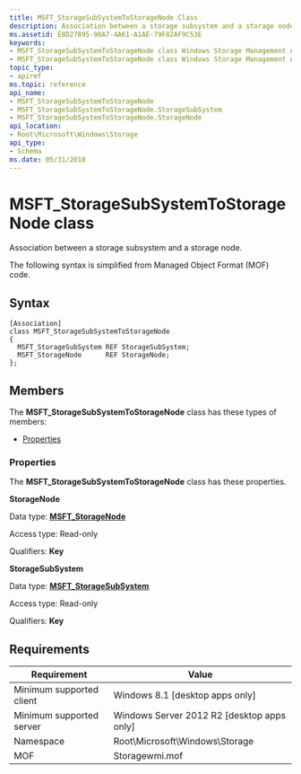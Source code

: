 ```yaml
---
title: MSFT_StorageSubSystemToStorageNode Class
description: Association between a storage subsystem and a storage node.
ms.assetid: E8D27895-90A7-4A61-A1AE-79F82AF9C53E
keywords:
- MSFT_StorageSubSystemToStorageNode class Windows Storage Management API
- MSFT_StorageSubSystemToStorageNode class Windows Storage Management API , described
topic_type:
- apiref
ms.topic: reference
api_name:
- MSFT_StorageSubSystemToStorageNode
- MSFT_StorageSubSystemToStorageNode.StorageSubSystem
- MSFT_StorageSubSystemToStorageNode.StorageNode
api_location:
- Root\Microsoft\Windows\Storage
api_type:
- Schema
ms.date: 05/31/2018
---
```


# MSFT\_StorageSubSystemToStorageNode class

Association between a storage subsystem and a storage node.

The following syntax is simplified from Managed Object Format (MOF) code.

## Syntax

``` syntax
[Association]
class MSFT_StorageSubSystemToStorageNode
{
  MSFT_StorageSubSystem REF StorageSubSystem;
  MSFT_StorageNode      REF StorageNode;
};
```

## Members

The **MSFT\_StorageSubSystemToStorageNode** class has these types of members:

-   [Properties](#properties)

### Properties

The **MSFT\_StorageSubSystemToStorageNode** class has these properties.

 

**StorageNode**
   

Data type: **[**MSFT\_StorageNode**](msft-storagenode.md)**
 

Access type: Read-only
 

Qualifiers: **Key**
 

 

**StorageSubSystem**
   

Data type: **[**MSFT\_StorageSubSystem**](msft-storagesubsystem.md)**
 

Access type: Read-only
 

Qualifiers: **Key**
 

 

## Requirements



| Requirement | Value |
|-------------------------------------|-------------------------------------------------------------------------------------------|
| Minimum supported client | Windows 8.1 \[desktop apps only\]                                              |
| Minimum supported server | Windows Server 2012 R2 \[desktop apps only\]                                   |
| Namespace                | Root\\Microsoft\\Windows\\Storage                                              |
| MOF                      |  Storagewmi.mof  |



 

 





